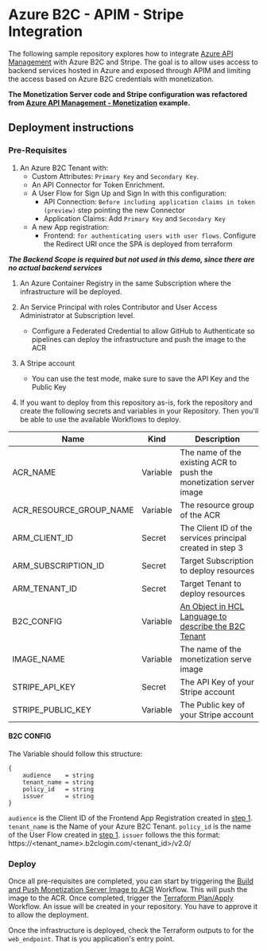 # Azure B2C - APIM - Stripe Integration

The following sample repository explores how to integrate [Azure API Management](https://azure.microsoft.com/es-es/products/api-management) with Azure B2C and Stripe. The goal is to allow uses access to backend services hosted in Azure and exposed through APIM and limiting the access based on Azure B2C credentials with monetization.

**The Monetization Server code and Stripe configuration was refactored from [Azure API Management - Monetization](https://github.com/microsoft/azure-api-management-monetization) example.**

## Deployment instructions

### Pre-Requisites

1. An Azure B2C Tenant with:
   - Custom Attributes: `Primary Key` and `Secondary Key`.
   - An API Connector for Token Enrichment.
   - A User Flow for Sign Up and Sign In with this configuration:
      - API Connection: `Before including application claims in token (preview)` step pointing the new Connector
      - Application Claims: Add `Primary Key` and `Secondary Key`
   - A new App registration:
     - Frontend: `for authenticating users with user flows`. Configure the Redirect URI once the SPA is deployed from terraform

***The Backend Scope is required but not used in this demo, since there are no actual backend services***

1. An Azure Container Registry in the same Subscription where the infrastructure will be deployed.
2. An Service Principal with roles Contributor and User Access Administrator at Subscription level.
   - Configure a Federated Credential to allow GitHub to Authenticate so pipelines can deploy the infrastructure and push the image to the ACR
3. A Stripe account
   - You can use the test mode, make sure to save the API Key and the Public Key

4. If you want to deploy from this repository as-is, fork the repository and create the following secrets and variables in your Repository. Then you'll be able to use the available Workflows to deploy.

| Name                    | Kind     | Description                                                         |
| ----------------------- | -------- | ------------------------------------------------------------------- |
| ACR_NAME                | Variable | The name of the existing ACR to push the monetization server image  |
| ACR_RESOURCE_GROUP_NAME | Variable | The resource group of the ACR                                       |
| ARM_CLIENT_ID           | Secret   | The Client ID of the services principal created in step 3           |
| ARM_SUBSCRIPTION_ID     | Secret   | Target Subscription to deploy resources                             |
| ARM_TENANT_ID           | Secret   | Target Tenant to deploy resources                                   |
| B2C_CONFIG              | Variable | [An Object in HCL Language to describe the B2C Tenant](#b2c-config) |
| IMAGE_NAME              | Variable | The name of the monetization serve image                            |
| STRIPE_API_KEY          | Secret   | The API Key of your Stripe account                                  |
| STRIPE_PUBLIC_KEY       | Variable | The Public key of your Stripe account                               |

#### B2C CONFIG

The Variable should follow this structure:

```hcl
{
    audience    = string
    tenant_name = string
    policy_id   = string
    issuer      = string
}
```

`audience` is the Client ID of the Frontend App Registration created in [step 1](#pre-requisites).
`tenant_name` is the Name of your Azure B2C Tenant.
`policy_id` is the name of the User Flow created in [step 1](#pre-requisites).
`issuer` follows the this format: https://<tenant_name>.b2clogin.com/<tenant_id>/v2.0/

### Deploy

Once all pre-requisites are completed, you can start by triggering the [Build and Push Monetization Server Image to ACR](./.github/workflows/build-and-push.yml) Workflow. This will push the image to the ACR. Once completed, trigger the [Terraform Plan/Apply](./.github/workflows/deploy.yml) Workflow. An issue will be created in your repository. You have to approve it to allow the deployment.

Once the infrastructure is deployed, check the Terraform outputs to for the `web_endpoint`. That is you application's entry point.